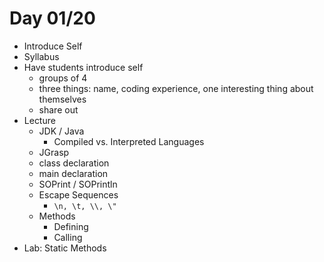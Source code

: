 # Day 01/20

+ Introduce Self
+ Syllabus
+ Have students introduce self
  + groups of 4
  + three things: name, coding experience, one interesting thing about themselves
  + share out
+ Lecture
  - JDK / Java
    - Compiled vs. Interpreted Languages
  - JGrasp
  - class declaration
  - main declaration
  - SOPrint / SOPrintln
  - Escape Sequences
    - `\n, \t, \\, \"`
  - Methods
    - Defining
    - Calling
+ Lab: Static Methods
